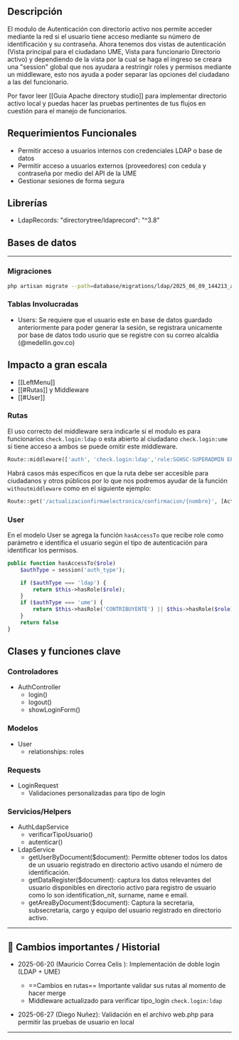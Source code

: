 ## Descripción
El modulo de Autenticación con directorio activo nos permite acceder mediante la red si el usuario tiene acceso mediante su número de identificación y su contraseña.
Ahora tenemos dos vistas de autenticación (Vista principal para el ciudadano UME, Vista para funcionario Directorio activo) y dependiendo de la vista por la cual se haga el ingreso se creara una "session" global que nos ayudara a restringir roles y permisos mediante un middleware, esto nos ayuda a poder separar las opciones del ciudadano a las del funcionario.  

Por favor leer [[Guia Apache directory studio]] para implementar directorio activo local y puedas hacer las pruebas pertinentes de tus flujos en cuestión para el manejo de funcionarios.

## Requerimientos Funcionales
- Permitir acceso a usuarios internos con credenciales LDAP o base de datos
- Permitir acceso a usuarios externos (proveedores) con cedula y contraseña por medio del API de la UME
- Gestionar sesiones de forma segura

##  Librerías
- LdapRecords: "directorytree/ldaprecord": "^3.8"

## Bases de datos
---
### Migraciones
```bash
php artisan migrate --path=database/migrations/ldap/2025_06_09_144213_add_column_email_ldap.php
```

### Tablas Involucradas
- Users: Se requiere que el usuario este en base de datos guardado anteriormente para poder generar la sesión, se registrara unicamente por base de datos todo usurio que se registre con su correo alcaldia (@medellin.gov.co)

## Impacto a gran escala
- [[LeftMenu]]
- [[#Rutas]] y Middleware
- [[#User]]

### Rutas
El uso correcto del middleware sera indicarle si el modulo es para funcionarios `check.login:ldap` o esta abierto al ciudadano `check.login:ume` si tiene acceso a ambos se puede omitir este middleware.
```php
Route::middleware(['auth', 'check.login:ldap','role:SGHSC-SUPERADMIN EPP|SGHSC-ADMIN EPP'])->group(function () {
```

Habrá casos más específicos en que la ruta debe ser accesible para ciudadanos y otros públicos por lo que nos podremos ayudar de la función `withoutmiddleware` como en el siguiente ejemplo:

```php
Route::get('/actualizacionfirmaelectronica/confirmacion/{nombre}', [ActualizacionFirmaElectronicaController::class, 'indexConfirm'])->name('firmaelectronica.confirm')->withoutMiddleware(['auth', 'role:FUNCIONARIO', 'check.login:ldap']);
```
### User
En el modelo User se agrega la función `hasAccessTo` que recibe role como parámetro e identifica el usuario según el tipo de autenticación para identificar los permisos.

```php
public function hasAccessTo($role)
	$authType = session('auth_type');

	if ($authType === 'ldap') {
		return $this->hasRole($role); 	
	}
	if ($authType === 'ume') {
		return $this->hasRole('CONTRIBUYENTE') || $this->hasRole($role);
	}
	return false
}
```

## Clases y funciones clave
### Controladores
- AuthController
  - login()
  - logout()
  - showLoginForm()

### Modelos
- User
  - relationships: roles

### Requests
- LoginRequest
  - Validaciones personalizadas para tipo de login

### Servicios/Helpers
- AuthLdapService
  - verificarTipoUsuario()
  - autenticar()
- LdapService
  - getUserByDocument($document): Permitte obtener todos los datos de un usuario registrado en directorio activo usando el número de identificación.
  - getDataRegister($document): captura los datos relevantes del usuario disponibles en directorio activo para registro de usuario como lo son identification_nit, surname, name e email.
  - getAreaByDocument($document): Captura la secretaria, subsecretaria, cargo y equipo del usuario registrado en directorio activo.

---

## 🔄 Cambios importantes / Historial
- 2025-06-20 (Mauricio Correa Celis ): Implementación de doble login (LDAP + UME)
  - ==Cambios en rutas== Importante validar sus rutas al momento de hacer merge
  - Middleware actualizado para verificar tipo_login `check.login:ldap` 

- 2025-06-27 (Diego Nuñez): Validación en el archivo web.php para permitir las pruebas de usuario en local

---